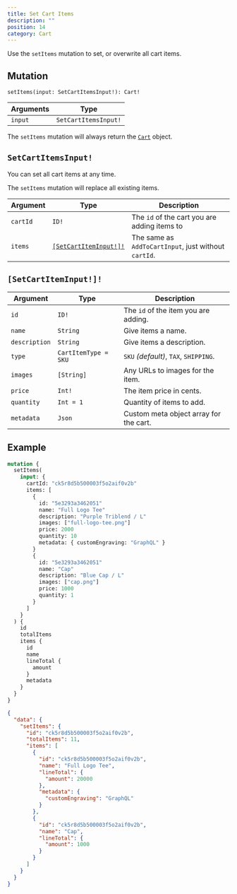 ```yaml
---
title: Set Cart Items
description: ""
position: 14
category: Cart
---
```


Use the `setItems` mutation to set, or overwrite all cart items.

## Mutation

`setItems(input: SetCartItemsInput!): Cart!`

| Arguments | Type                 |
| --------- | -------------------- |
| `input`   | `SetCartItemsInput!` |

The `setItems` mutation will always return the [`Cart`](/graphql-types#cart) object.

## `SetCartItemsInput!`

You can set all cart items at any time.

<alert type="warning">

The `setItems` mutation will replace all existing items.

</alert>

| Argument | Type                                        | Description                                          |
| -------- | ------------------------------------------- | ---------------------------------------------------- |
| `cartId` | `ID!`                                       | The `id` of the cart you are adding items to         |
| `items`  | [`[SetCartItemInput!]!`](#setcartiteminput) | The same as `AddToCartInput`, just without `cartId`. |

## `[SetCartItemInput!]!`

| Argument      | Type                 | Description                            |
| ------------- | -------------------- | -------------------------------------- |
| `id`          | `ID!`                | The `id` of the item you are adding.   |
| `name`        | `String`             | Give items a name.                     |
| `description` | `String`             | Give items a description.              |
| `type`        | `CartItemType = SKU` | `SKU` _(default)_, `TAX`, `SHIPPING`.  |
| `images`      | `[String]`           | Any URLs to images for the item.       |
| `price`       | `Int!`               | The item price in cents.               |
| `quantity`    | `Int = 1`            | Quantity of items to add.              |
| `metadata`    | `Json`               | Custom meta object array for the cart. |

## Example

<code-group>
  <code-block label="Mutation" active>

```graphql
mutation {
  setItems(
    input: {
      cartId: "ck5r8d5b500003f5o2aif0v2b"
      items: [
        {
          id: "5e3293a3462051"
          name: "Full Logo Tee"
          description: "Purple Triblend / L"
          images: ["full-logo-tee.png"]
          price: 2000
          quantity: 10
          metadata: { customEngraving: "GraphQL" }
        }
        {
          id: "5e3293a3462051"
          name: "Cap"
          description: "Blue Cap / L"
          images: ["cap.png"]
          price: 1000
          quantity: 1
        }
      ]
    }
  ) {
    id
    totalItems
    items {
      id
      name
      lineTotal {
        amount
      }
      metadata
    }
  }
}
```

  </code-block>
  <code-block label="Response">

```json
{
  "data": {
    "setItems": {
      "id": "ck5r8d5b500003f5o2aif0v2b",
      "totalItems": 11,
      "items": [
        {
          "id": "ck5r8d5b500003f5o2aif0v2b",
          "name": "Full Logo Tee",
          "lineTotal": {
            "amount": 20000
          },
          "metadata": {
            "customEngraving": "GraphQL"
          }
        },
        {
          "id": "ck5r8d5b500003f5o2aif0v2b",
          "name": "Cap",
          "lineTotal": {
            "amount": 1000
          }
        }
      ]
    }
  }
}
```

  </code-block>
</code-group>
